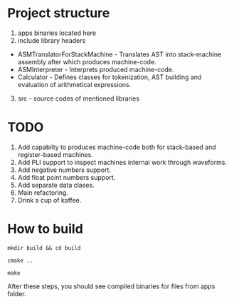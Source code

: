 # Project structure
1. apps binaries located here
2. include library headers
  * ASMTranslatorForStackMachine - Translates AST into stack-machine assembly after which produces machine-code.
  * ASMInterpreter - Interprets produced machine-code.
  * Calculator - Defines classes for tokenization, AST building and evaluation of arithmetical expressions.
3. src - source codes of mentioned libraries

# TODO
1. Add capabilty to produces machine-code both for stack-based and register-based machines.
2. Add PLI support to inspect machines internal work through waveforms.
3. Add negative numbers support.
4. Add float point numbers support.
5. Add separate data clases.
6. Main refactoring.
7. Drink a cup of kaffee.

# How to build
`mkdir build && cd build`

`cmake ..`

`make`

After these steps, you should see compiled binaries for files from apps folder.
